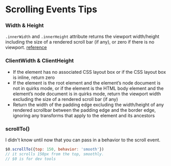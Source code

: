 # Scrolling Events Tips

### Width & Height
`.innerWidth` and `.innerHeight` attribute returns the viewport width/height including the size of a rendered scroll bar (if any), or zero if there is no viewport.
[reference](https://www.w3.org/TR/cssom-view/#dom-window-innerwidth)

### ClientWidth & ClientHeight
- If the element has no associated CSS layout box or if the CSS layout box is inline, return zero
- If the element is the root element and the element’s node document is not in quirks mode, or if the element is the HTML body element and the element’s node document is in quirks mode, return the viewport width excluding the size of a rendered scroll bar (if any)
- Return the width of the padding edge excluding the width/height of any rendered scrollbar between the padding edge and the border edge, ignoring any transforms that apply to the element and its ancestors

### scrollTo()
I didn't know until now that you can pass in a behavior to the scroll event.
```javascript
$0.scrollTo({top: 150, behavior: 'smooth'})
// it scrolls 150px from the top, smoothly.
// $0 is for dev tools
```
